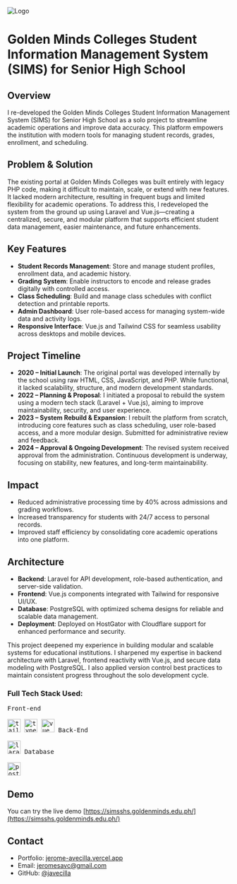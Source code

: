 ![Logo](https://jerome-avecilla.infinityfreeapp.com/assets/images/gmc-simsshs.png)

# Golden Minds Colleges Student Information Management System (SIMS) for Senior High School

## Overview

I re-developed the Golden Minds Colleges Student Information Management System (SIMS) for Senior High School as a solo project to streamline academic operations and improve data accuracy. This platform empowers the institution with modern tools for managing student records, grades, enrollment, and scheduling.

## Problem & Solution  
The existing portal at Golden Minds Colleges was built entirely with legacy PHP code, making it difficult to maintain, scale, or extend with new features. It lacked modern architecture, resulting in frequent bugs and limited flexibility for academic operations. To address this, I redeveloped the system from the ground up using Laravel and Vue.js—creating a centralized, secure, and modular platform that supports efficient student data management, easier maintenance, and future enhancements.

## Key Features  
- **Student Records Management**: Store and manage student profiles, enrollment data, and academic history.  
- **Grading System**: Enable instructors to encode and release grades digitally with controlled access.  
- **Class Scheduling**: Build and manage class schedules with conflict detection and printable reports.  
- **Admin Dashboard**: User role-based access for managing system-wide data and activity logs.  
- **Responsive Interface**: Vue.js and Tailwind CSS for seamless usability across desktops and mobile devices.

## Project Timeline  
- **2020 – Initial Launch**: The original portal was developed internally by the school using raw HTML, CSS, JavaScript, and PHP. While functional, it lacked scalability, structure, and modern development standards.
- **2022 – Planning & Proposal**: I initiated a proposal to rebuild the system using a modern tech stack (Laravel + Vue.js), aiming to improve maintainability, security, and user experience.
- **2023 – System Rebuild & Expansion**: I rebuilt the platform from scratch, introducing core features such as class scheduling, user role-based access, and a more modular design. Submitted for administrative review and feedback.
- **2024 – Approval & Ongoing Development**: The revised system received approval from the administration. Continuous development is underway, focusing on stability, new features, and long-term maintainability.

## Impact  
- Reduced administrative processing time by 40% across admissions and grading workflows.  
- Increased transparency for students with 24/7 access to personal records.  
- Improved staff efficiency by consolidating core academic operations into one platform.

## Architecture  
- **Backend**: Laravel for API development, role-based authentication, and server-side validation.  
- **Frontend**: Vue.js components integrated with Tailwind for responsive UI/UX.  
- **Database**: PostgreSQL with optimized schema designs for reliable and scalable data management.  
- **Deployment**: Deployed on HostGator with Cloudflare support for enhanced performance and security.

This project deepened my experience in building modular and scalable systems for educational institutions. I sharpened my expertise in backend architecture with Laravel, frontend reactivity with Vue.js, and secure data modeling with PostgreSQL. I also applied version control best practices to maintain consistent progress throughout the solo development cycle.

<h3 align="left">Full Tech Stack Used:</h3>
<p align="left">
  <kbd>
    <kbd>Front-end</kbd>
    <br>
    <br>
    <img width="30px" title="tailwindcss" src="https://cdn.jsdelivr.net/gh/devicons/devicon/icons/tailwindcss/tailwindcss-original.svg" />
    <img width="30px" title="typescript" src="https://cdn.jsdelivr.net/gh/devicons/devicon/icons/typescript/typescript-original.svg" />
    <img width="30px" title="vue js" src="https://cdn.jsdelivr.net/gh/devicons/devicon/icons/vuejs/vuejs-original.svg" />
  </kbd>
  <kbd>
    <kbd>Back-End</kbd>
    <br>
    <br>
    <img width="30px" title="laravel" src="https://cdn.jsdelivr.net/gh/devicons/devicon/icons/laravel/laravel-original.svg" /> 
  </kbd>
  <kbd>
    <kbd>Database</kbd>
    <br>
    <br>
    <img width="30px" title="postgresql" src="https://cdn.jsdelivr.net/gh/devicons/devicon@latest/icons/postgresql/postgresql-original.svg" /> 
  </kbd>
</p>

## Demo

You can try the live demo [https://simsshs.goldenminds.edu.ph/](https://simsshs.goldenminds.edu.ph/)

## Contact

- Portfolio: [jerome-avecilla.vercel.app](https://jerome-avecilla.vercel.app/)
- Email: jeromesavc@gmail.com
- GitHub: [@javecilla](https://github.com/javecilla)
